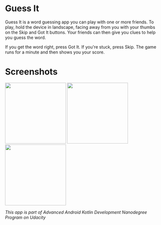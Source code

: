 # Guess It
Guess It is a word guessing app you can play with one or more friends. To play, hold the device in landscape, facing away from you with your thumbs on the Skip and Got It buttons. Your friends can then give you clues to help you guess the word.

If you get the word right, press Got It. If you're stuck, press Skip. The game runs for a minute and then shows you your score.


# Screenshots
<p float="left">
<img src="https://user-images.githubusercontent.com/48512714/179666425-f092247f-e56d-4f53-903f-04e36dbe6d1b.png" width="200">
<img src="https://user-images.githubusercontent.com/48512714/179666866-5e1a1c15-0881-4004-9d3e-019feb0222cb.png" width="200">
<img src="https://user-images.githubusercontent.com/48512714/179666560-5c903421-0565-4e97-b1d5-3f9b7091bb5a.png" width="200">
</p>

*This app is part of Advanced Android Kotlin Development Nanodegree Program on Udacity*
